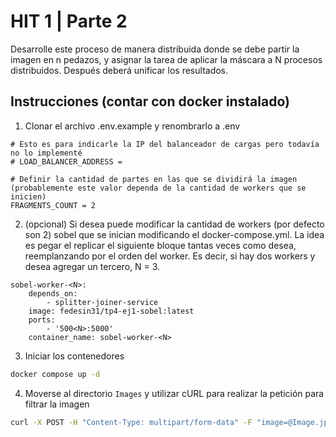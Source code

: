 # HIT 1 | Parte 2

Desarrolle este proceso de manera distribuida donde se debe partir la imagen en n pedazos, y asignar la tarea de aplicar la máscara a N procesos distribuidos. Después deberá unificar los resultados.

## Instrucciones (contar con docker instalado)

1. Clonar el archivo .env.example y renombrarlo a .env

```
# Esto es para indicarle la IP del balanceador de cargas pero todavía no lo implementé
# LOAD_BALANCER_ADDRESS =

# Definir la cantidad de partes en las que se dividirá la imagen (probablemente este valor dependa de la cantidad de workers que se inicien)
FRAGMENTS_COUNT = 2
```

2. (opcional) Si desea puede modificar la cantidad de workers (por defecto son 2) sobel que se inician modificando el docker-compose.yml. La idea es pegar el replicar el siguiente bloque tantas veces como desea, reemplanzando <N> por el orden del worker. Es decir, si hay dos workers y desea agregar un tercero, N = 3.

```
sobel-worker-<N>:
    depends_on:
        - splitter-joiner-service
    image: fedesin31/tp4-ej1-sobel:latest
    ports:
        - '500<N>:5000'
    container_name: sobel-worker-<N>
```

3. Iniciar los contenedores

```bash
docker compose up -d
```

4. Moverse al directorio `Images` y utilizar cURL para realizar la petición para filtrar la imagen

```bash
curl -X POST -H "Content-Type: multipart/form-data" -F "image=@Image.jpg" -w '\nTiempo total: %{time_total}s\n' http://localhost:5000/api/sobel --output imagen_procesada.png
```
